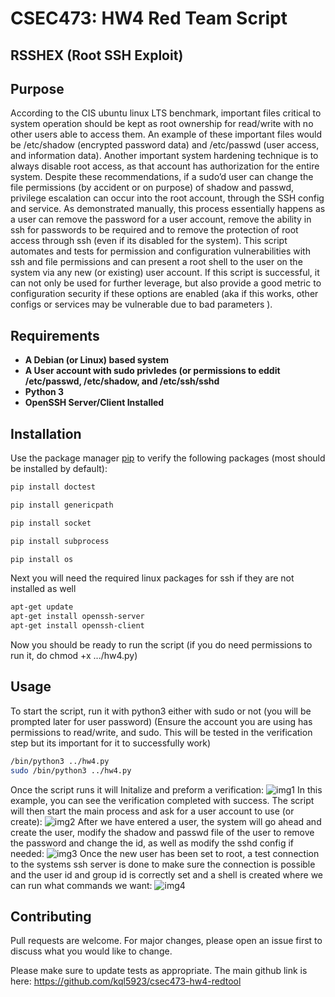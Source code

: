 # CSEC473: HW4 Red Team Script



<h2 style="text-align:left;"><span style="float:center;">RSSHEX (Root SSH Exploit) </span>
</h2>

## Purpose
According to the CIS ubuntu linux LTS benchmark, important files critical to system operation should be kept as root ownership for read/write with no other users able to access them. An example of these important files would be /etc/shadow (encrypted password data) and /etc/passwd (user access, and information data). Another important system hardening technique is to always disable root access, as that account has authorization for the entire system. Despite these recommendations, if a sudo’d user can change the file permissions (by accident or on purpose) of shadow and passwd, privilege escalation can occur into the root account, through the SSH config and service. As demonstrated manually, this process essentially happens as a user can remove the password for a user account, remove the ability in ssh for passwords to be required and to remove the protection of root access through ssh (even if its disabled for the system). This script automates and tests for permission and configuration vulnerabilities with ssh and file permissions and can present a root shell to the user on the system via any new (or existing) user account. If this script is successful, it can not only be used for further leverage, but also provide a good metric to configuration security if these options are enabled (aka if this works, other configs or services may be vulnerable due to bad parameters ). 
## Requirements
- **A Debian (or Linux) based system**
- **A User account with sudo privledes (or permissions to eddit /etc/passwd, /etc/shadow, and /etc/ssh/sshd**
- **Python 3**
- **OpenSSH Server/Client Installed**
## Installation

Use the package manager [pip](https://pip.pypa.io/en/stable/) to verify the following packages (most should be installed by default):

```bash
pip install doctest
```
```bash
pip install genericpath
```
```bash
pip install socket
```
```bash
pip install subprocess
```
```bash
pip install os
```

Next you will need the required linux packages for ssh if they are not installed as well

```bash
apt-get update
apt-get install openssh-server
apt-get install openssh-client
```

Now you should be ready to run the script (if you do need permissions to run it, do chmod +x .../hw4.py)

## Usage
To start the script, run it with python3 either with sudo or not (you will be prompted later for user password)
(Ensure the account you are using has permissions to read/write, and sudo. This will be tested in the verification step but its important for it to successfully work)
```bash
/bin/python3 ../hw4.py
sudo /bin/python3 ../hw4.py
```
Once the script runs it will Initalize and preform a verification:
![img1](https://i.gyazo.com/3de175aff626150e558606c0a1f5c25c.png)
In this example, you can see the verification completed with success. The script will then start the main process and ask for a user account to use (or create):
![img2](https://i.gyazo.com/e3acad86071cc23ecd0c20d5026ce42a.png)
After we have entered a user, the system will go ahead and create the user, modify the shadow and passwd file of the user to remove the password and change the id, as well as modify the sshd config if needed:
![img3](https://i.gyazo.com/ef4c00f4475fa0c11ec006e253158bc4.png)
Once the new user has been set to root, a test connection to the systems ssh server is done to make sure the connection is possible and the user id and group id is correctly set and a shell is created where we can run what commands we want:
![img4](https://i.gyazo.com/6fa4af6c4c7b40978d0fa4ea5ec35c98.png)

## Contributing
Pull requests are welcome. For major changes, please open an issue first to discuss what you would like to change.

Please make sure to update tests as appropriate.
The main github link is here: https://github.com/kql5923/csec473-hw4-redtool
